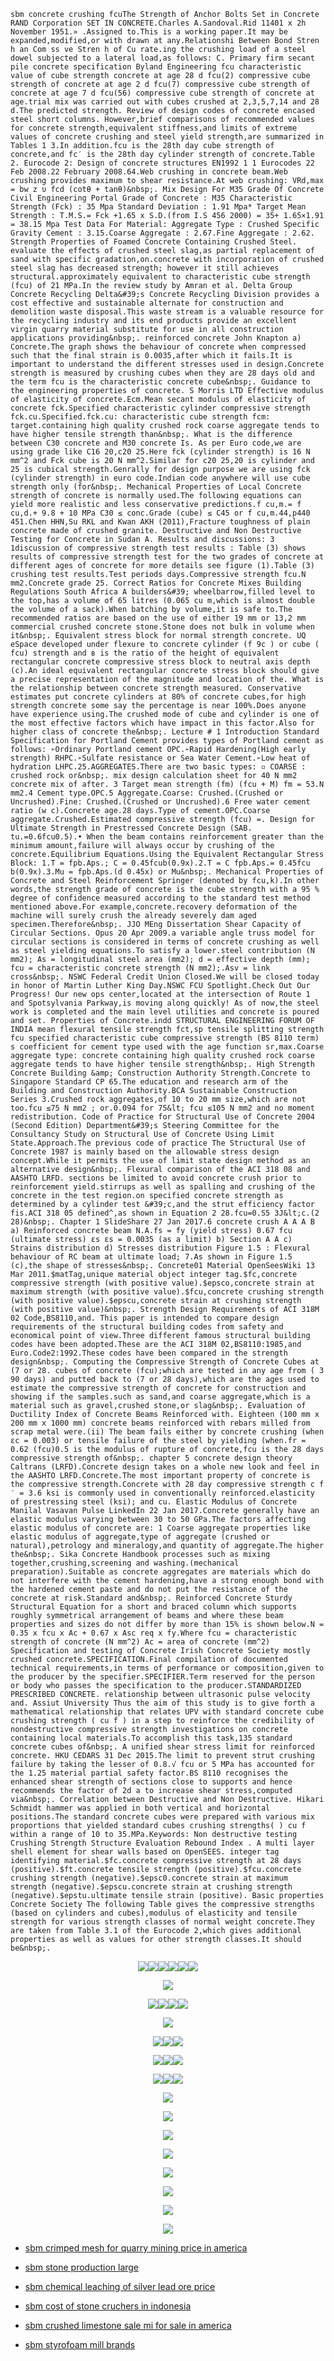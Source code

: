 
```
sbm concrete crushing fcuThe Strength of Anchor Bolts Set in Concrete RAND Corporation SET IN CONCRETE.Charles A.Sandoval.Rid 11401 x 2h November 1951.» .Assigned to.This is a working paper.It may be expanded,modified,or with drawn at any.Relationshi Between Bond Stren h an Com ss ve Stren h of Cu rate.ing the crushing load of a steel dowel subjected to a lateral load,as follows: C. Primary firm secant pile concrete specification Byland Engineering fcu characteristic value of cube strength concrete at age 28 d fcu(2) compressive cube strength of concrete at age 2 d fcu(7) compressive cube strength of concrete at age 7 d fcu(56) compressive cube strength of concrete at age.trial mix was carried out with cubes crushed at 2,3,5,7,14 and 28 d.The predicted strength. Review of design codes of concrete encased steel short columns. However,brief comparisons of recommended values for concrete strength,equivalent stiffness,and limits of extreme values of concrete crushing and steel yield strength,are summarized in Tables 1 3.In addition.fcu is the 28th day cube strength of concrete,and fc′ is the 28th day cylinder strength of concrete.Table 2. Eurocode 2: Design of concrete structures EN1992 1 1 Eurocodes 22 Feb 2008.22 February 2008.64.Web crushing in concrete beam.Web crushing provides maximum to shear resistance.At web crushing: VRd,max = bw z υ fcd (cotθ + tanθ)&nbsp;. Mix Design For M35 Grade Of Concrete Civil Engineering Portal Grade of Concrete : M35 Characteristic Strength (Fck) : 35 Mpa Standard Deviation : 1.91 Mpa* Target Mean Strength : T.M.S.= Fck +1.65 x S.D.(from I.S 456 2000) = 35+ 1.65×1.91 = 38.15 Mpa Test Data For Material: Aggregate Type : Crushed Specific Gravity Cement : 3.15.Coarse Aggregate : 2.67.Fine Aggregate : 2.62. Strength Properties of Foamed Concrete Containing Crushed Steel. evaluate the effects of crushed steel slag,as partial replacement of sand with specific gradation,on.concrete with incorporation of crushed steel slag has decreased strength; however it still achieves structural.approximately equivalent to characteristic cube strength (fcu) of 21 MPa.In the review study by Amran et al. Delta Group Concrete Recycling Delta&#39;s Concrete Recycling Division provides a cost effective and sustainable alternate for construction and demolition waste disposal.This waste stream is a valuable resource for the recycling industry and its end products provide an excellent virgin quarry material substitute for use in all construction applications providing&nbsp;. reinforced concrete John Knapton a) Concrete.The graph shows the behaviour of concrete when compressed such that the final strain is 0.0035,after which it fails.It is important to understand the different stresses used in design.Concrete strength is measured by crushing cubes when they are 28 days old and the term fcu is the characteristic concrete cube&nbsp;. Guidance to the engineering properties of concrete. S Morris LTD Effective modulus of elasticity of concrete.Ecm.Mean secant modulus of elasticity of concrete fck.Specified characteristic cylinder compressive strength fck.cu.Specified.fck.cu: characteristic cube strength fcm: target.containing high quality crushed rock coarse aggregate tends to have higher tensile strength than&nbsp;. What is the difference between C30 concrete and M30 concrete Is. As per Euro code,we are using grade like C16 20,c20 25.Here fck (cylinder strength) is 16 N mm^2 and Fck cube is 20 N mm^2.Similar for c20 25,20 is cylinder and 25 is cubical strength.Genrally for design purpose we are using fck (cylinder strength) in euro code.Indian code anywhere will use cube strength only (for&nbsp;. Mechanical Properties of Local Concrete strength of concrete is normally used.The following equations can yield more realistic and less conservative predictions.f cu,m.= f cu,d.+ 9.8 + 10 MPa C30 ≤ conc.Grade (cube) ≤ C45 or f cu,m.44,p440 451.Chen HHN,Su RKL and Kwan AKH (2011),Fracture toughness of plain concrete made of crushed granite. Destructive and Non Destructive Testing for Concrete in Sudan A. Results and discussions: 3 1discussion of compressive strength test results : Table (3) shows results of compressive strength test for the two grades of concrete at different ages of concrete for more details see figure (1).Table (3) crushing test results.Test periods days.Compressive strength fcu.N mm2.Concrete grade 25. Correct Ratios for Concrete Mixes Building Regulations South Africa A builders&#39; wheelbarrow,filled level to the top,has a volume of 65 litres (0.065 cu m,which is almost double the volume of a sack).When batching by volume,it is safe to.The recommended ratios are based on the use of either 19 mm or 13,2 mm commercial crushed concrete stone.Stone does not bulk in volume when it&nbsp;. Equivalent stress block for normal strength concrete. UQ eSpace developed under flexure to concrete cylinder (f 9c ) or cube ( fcu) strength and в is the ratio of the height of equivalent rectangular concrete compressive stress block to neutral axis depth (c).An ideal equivalent rectangular concrete stress block should give a precise representation of the magnitude and location of the. What is the relationship between concrete strength measured. Conservative estimates put concrete cylinders at 80% of concrete cubes,for high strength concrete some say the percentage is near 100%.Does anyone have experience using.The crushed mode of cube and cylinder is one of the most effective factors which have impact in this factor.Also for higher class of concrete the&nbsp;. Lecture # 1 Introduction Standard Specification for Portland Cement provides types of Portland cement as follows: ➢Ordinary Portland cement OPC.➢Rapid Hardening(High early strength) RHPC.➢Sulfate resistance or Sea Water Cement.➢Low heat of hydration LHPC.25.AGGREGATES.There are two basic types: ▫ COARSE : crushed rock or&nbsp;. mix design calculation sheet for 40 N mm2 concrete mix of after. 3 Target mean strength (fm) (fcu + M) fm = 53.N mm2.4 Cement type.OPC.5 Aggregate.Coarse: Crushed.(Crushed or Uncrushed).Fine: Crushed.(Crushed or Uncrushed).6 Free water cement ratio (w c).Concrete age.28 days.Type of cement.OPC.Coarse aggregate.Crushed.Estimated compressive strength (fcu) =. Design for Ultimate Strength in Prestressed Concrete Design (SAB. tu.=0.6fcu0.5).• When the beam contains reinforcement greater than the minimum amount,failure will always occur by crushing of the concrete.Equilibrium Equations.Using the Equivalent Rectangular Stress Block: 1.T = fpb.Aps.; C = 0.45fcub(0.9x).2.T = C fpb.Aps.= 0.45fcu b(0.9x).3.Mu = fpb.Aps.(d 0.45x) or Mu&nbsp;. Mechanical Properties of Concrete and Steel Reinforcement Springer (denoted by fcu,k).In other words,the strength grade of concrete is the cube strength with a 95 % degree of confidence measured according to the standard test method mentioned above.For example,concrete.recovery deformation of the machine will surely crush the already severely dam aged specimen.Therefore&nbsp;. JJO MEng Dissertation Shear Capacity of Circular Sections. Opus 20 Apr 2009.a variable angle truss model for circular sections is considered in terms of concrete crushing as well as steel yielding equations.To satisfy a lower.steel contribution (N mm2); As = longitudinal steel area (mm2); d = effective depth (mm); fcu = characteristic concrete strength (N mm2);.Asv = link cross&nbsp;. NSWC Federal Credit Union Closed.We will be closed today in honor of Martin Luther King Day.NSWC FCU Spotlight.Check Out Our Progress! Our new ops center,located at the intersection of Route 1 and Spotsylvania Parkway,is moving along quickly! As of now,the steel work is completed and the main level utilities and concrete is poured and set. Properties of Concrete.indd STRUCTURAL ENGINEERING FORUM OF INDIA mean flexural tensile strength fct,sp tensile splitting strength fcu specified characteristic cube compressive strength (BS 8110 term) s coefficient for cement type used with the age function sr,max.Coarse aggregate type: concrete containing high quality crushed rock coarse aggregate tends to have higher tensile strength&nbsp;. High Strength Concrete Building &amp; Construction Authority Strength.Concrete to Singapore Standard CP 65.The education and research arm of the Building and Construction Authority.BCA Sustainable Construction Series 3.Crushed rock aggregates,of 10 to 20 mm size,which are not too.fcu ≤75 N mm2 ; or.0.094 for 75&lt; fcu ≤105 N mm2 and no moment redistribution. Code of Practice for Structural Use of Concrete 2004 (Second Edition) Department&#39;s Steering Committee for the Consultancy Study on Structural Use of Concrete Using Limit State.Approach.The previous code of practice The Structural Use of Concrete 1987 is mainly based on the allowable stress design concept.While it permits the use of limit state design method as an alternative design&nbsp;. Flexural comparison of the ACI 318 08 and AASHTO LRFD. sections be limited to avoid concrete crush prior to reinforcement yield.stirrups as well as spalling and crushing of the concrete in the test region.on specified concrete strength as determined by a cylinder test &#39;c,and the strut efficiency factor fis.ACI 318 05 defined^,as shown in Equation 2 28.fcu=0.S5 3J&lt;c.(2 28)&nbsp;. Chapter 1 SlideShare 27 Jan 2017.6 concrete crush A A A B a) Reinforced concrete beam N.A.fs = fy (yield stress) 0.67 fcu (ultimate stress) εs εs = 0.0035 (as a limit) b) Section A A c) Strains distribution d) Stresses distribution Figure 1.5 : Flexural behaviour of RC beam at ultimate load; 7.As shown in Figure 1.5 (c),the shape of stresses&nbsp;. Concrete01 Material OpenSeesWiki 13 Mar 2011.$matTag,unique material object integer tag.$fc,concrete compressive strength (with positive value).$epsco,concrete strain at maximum strength (with positive value).$fcu,concrete crushing strength (with positive value).$epscu,concrete strain at crushing strength (with positive value)&nbsp;. Strength Design Requirements of ACI 318M 02 Code,BS8110,and. This paper is intended to compare design requirements of the structural building codes from safety and economical point of view.Three different famous structural building codes have been adopted.These are the ACI 318M 02,BS8110:1985,and Euro.Code2:1992.These codes have been compared in the strength design&nbsp;. Computing the Compressive Strength of Concrete Cubes at (7 or 28. cubes of concrete (fcu);which are tested in any age from ( 3 90 days) and putted back to (7 or 28 days),which are the ages used to estimate the compressive strength of concrete for construction and showing if the samples.such as sand,and coarse aggregate,which is a material such as gravel,crushed stone,or slag&nbsp;. Evaluation of Ductility Index of Concrete Beams Reinforced with. Eighteen (100 mm x 200 mm x 1000 mm) concrete beams reinforced with rebars milled from scrap metal were.(ii) The beam fails either by concrete crushing (when εc = 0.003) or tensile failure of the steel by yielding (when.fr = 0.62 (fcu)0.5 is the modulus of rupture of concrete,fcu is the 28 days compressive strength of&nbsp;. chapter 5 concrete design theory Caltrans (LRFD).Concrete design takes on a whole new look and feel in the AASHTO LRFD.Concrete.The most important property of concrete is the compressive strength.Concrete with 28 day compressive strength c f ′ = 3.6 ksi is commonly used in conventionally reinforced.elasticity of prestressing steel (ksi); and cu. Elastic Modulus of Concrete Manilal Vasavan Pulse LinkedIn 22 Jan 2017.Concrete generally have an elastic modulus varying between 30 to 50 GPa.The factors affecting elastic modulus of concrete are: 1 Coarse aggregate properties like elastic modulus of aggregate,type of aggregate (crushed or natural),petrology and mineralogy,and quantity of aggregate.The higher the&nbsp;. Sika Concrete Handbook processes such as mixing together,crushing,screening and washing.(mechanical preparation).Suitable as concrete aggregates are materials which do not interfere with the cement hardening,have a strong enough bond with the hardened cement paste and do not put the resistance of the concrete at risk.Standard and&nbsp;. Reinforced Concrete Sturdy Structural Equation for a short and braced column which supports roughly symmetrical arrangement of beams and where these beam properties and sizes do not differ by more than 15% is shown below.N = 0.35 x fcu x Ac + 0.67 x Asc req x fy.Where fcu = characteristic strength of concrete (N mm^2) Ac = area of concrete (mm^2) Specification and testing of Concrete Irish Concrete Society mostly crushed concrete.SPECIFICATION.Final compilation of documented technical requirements,in terms of performance or composition,given to the producer by the specifier.SPECIFIER.Term reserved for the person or body who passes the specification to the producer.STANDARDIZED PRESCRIBED CONCRETE. relationship between ultrasonic pulse velocity and. Assiut University Thus the aim of this study is to give forth a mathematical relationship that relates UPV with standard concrete cube crushing strength ( cu f ) in a step to reinforce the credibility of nondestructive compressive strength investigations on concrete containing local materials.To accomplish this task,135 standard concrete cubes of&nbsp;. A unified shear stress limit for reinforced concrete. HKU CEDARS 31 Dec 2015.The limit to prevent strut crushing failure by taking the lesser of 0.8.√ fcu or 5 MPa has accounted for the 1.25 material partial safety factor.BS 8110 recognises the enhanced shear strength of sections close to supports and hence recommends the factor of 2d a to increase shear stress,computed via&nbsp;. Correlation between Destructive and Non Destructive. Hikari Schmidt hammer was applied in both vertical and horizontal positions.The standard concrete cubes were prepared with various mix proportions that yielded standard cubes crushing strengths( ) cu f within a range of 10 to 35.MPa.Keywords: Non destructive testing Crushing Strength Structure Evaluation Rebound Index . A multi layer shell element for shear walls based on OpenSEES. integer tag identifying material.$fc.concrete compressive strength at 28 days (positive).$ft.concrete tensile strength (positive).$fcu.concrete crushing strength (negative).$epsc0.concrete strain at maximum strength (negative).$epscu.concrete strain at crushing strength (negative).$epstu.ultimate tensile strain (positive). Basic properties Concrete Society The following Table gives the compressive strengths (based on cylinders and cubes),modulus of elasticity and tensile strength for various strength classes of normal weight concrete.They are taken from Table 3.1 of the Eurocode 2,which gives additional properties as well as values for other strength classes.It should be&nbsp;. 
```

<div align="center">
  
<a rel="nofollow" href="https://m.shibang-china.com?f=github&k=sbm+concrete+crushing+fcu"><img src="https://static.shibang-china.com/en/l.png"></a><img src="https://static.shibang-china.com/en/hw.png"><a rel="nofollow" href="https://m.shibang-china.com/product/?f=github&k=sbm+concrete+crushing+fcu"><img src="https://static.shibang-china.com/en/p.png"></a><a rel="nofollow" href="https://m.shibang-china.com/cases/?f=github&k=sbm+concrete+crushing+fcu"><img src="https://static.shibang-china.com/en/c.png"></a><a rel="nofollow" href="https://m.shibang-china.com/news/?f=github&k=sbm+concrete+crushing+fcu"><img src="https://static.shibang-china.com/en/n.png"></a><a rel="nofollow" href="https://m.shibang-china.com?f=github&k=sbm+concrete+crushing+fcu"><img src="https://static.shibang-china.com/en/m.png"></a>

<a rel="nofollow" href="https://m.shibang-china.com/product/?f=github&k=sbm+concrete+crushing+fcu"><img src="https://static.shibang-china.com/en/b.jpg"></a>
  
<a rel="nofollow" href="https://m.shibang-china.com/solution-aggregate.html?f=github&k=sbm+concrete+crushing+fcu"><img src="https://static.shibang-china.com/en/a.jpg"></a><a rel="nofollow" href="https://m.shibang-china.com/solution-mine.html?f=github&k=sbm+concrete+crushing+fcu"><img src="https://static.shibang-china.com/en/m.jpg"></a><a rel="nofollow" href="https://m.shibang-china.com/solution-mill.html?f=github&k=sbm+concrete+crushing+fcu"><img src="https://static.shibang-china.com/en/g.jpg"></a><a rel="nofollow" href="https://m.shibang-china.com/solution-epc.html?f=github&k=sbm+concrete+crushing+fcu"><img src="https://static.shibang-china.com/en/e.jpg"></a>

<a rel="nofollow" href="https://m.shibang-china.com/product/?f=github&k=sbm+concrete+crushing+fcu"><img src="https://static.shibang-china.com/en/a-p.png"></a>

<a rel="nofollow" href="https://m.shibang-china.com/product/crusher/c6x.html?f=github&k=sbm+concrete+crushing+fcu"><img src="https://static.shibang-china.com/en/j.jpg"></a><a rel="nofollow" href="https://m.shibang-china.com/product/crusher/ci5x.html?f=github&k=sbm+concrete+crushing+fcu"><img src="https://static.shibang-china.com/en/i.jpg"></a><a rel="nofollow" href="https://m.shibang-china.com/product/crusher/hst.html?f=github&k=sbm+concrete+crushing+fcu"><img src="https://static.shibang-china.com/en/c.jpg"></a>

<a rel="nofollow" href="https://m.shibang-china.com/product/mill/mtw.html?f=github&k=sbm+concrete+crushing+fcu"><img src="https://static.shibang-china.com/en/mtw.jpg"></a><a rel="nofollow" href="https://m.shibang-china.com/product/mill/scm.html?f=github&k=sbm+concrete+crushing+fcu"><img src="https://static.shibang-china.com/en/scm.jpg"></a><a rel="nofollow" href="https://m.shibang-china.com/product/mill/lm.html?f=github&k=sbm+concrete+crushing+fcu"><img src="https://static.shibang-china.com/en/lm.jpg"></a>

<a rel="nofollow" href="https://m.shibang-china.com/product/sand/vsi6x.html?f=github&k=sbm+concrete+crushing+fcu"><img src="https://static.shibang-china.com/en/6x.jpg"></a><a rel="nofollow" href="https://m.shibang-china.com/product/sand/vu.html?f=github&k=sbm+concrete+crushing+fcu"><img src="https://static.shibang-china.com/en/vu.jpg"></a><a rel="nofollow" href="https://m.shibang-china.com/product/mobile/klun.html?f=github&k=sbm+concrete+crushing+fcu"><img src="https://static.shibang-china.com/en/k.jpg"></a>

<a rel="nofollow" href="https://m.shibang-china.com/cases/?f=github&k=sbm+concrete+crushing+fcu"><img src="https://static.shibang-china.com/en/case.png"></a>

<a rel="nofollow" href="https://m.shibang-china.com/cases/aggregate/202.html?f=github&k=sbm+concrete+crushing+fcu"><img src="https://static.shibang-china.com/en/c-1.jpg"></a>

<a rel="nofollow" href="https://m.shibang-china.com/cases/aggregate/203.html?f=github&k=sbm+concrete+crushing+fcu"><img src="https://static.shibang-china.com/en/c-2.jpg"></a>

<a rel="nofollow" href="https://m.shibang-china.com/cases/mill/123.html?f=github&k=sbm+concrete+crushing+fcu"><img src="https://static.shibang-china.com/en/c-3.jpg"></a>

<a rel="nofollow" href="https://m.shibang-china.com/contact_us.html?f=github&k=sbm+concrete+crushing+fcu"><img src="https://static.shibang-china.com/en/contact.png"></a>

<a rel="nofollow" href="https://swt.shibang-china.com/?f=github&k=sbm+concrete+crushing+fcu"><img src="https://static.shibang-china.com/en/chat.png"></a>

<a rel="nofollow" href="https://whatsapp.shibangsoft.com/WhatsApp.php?f=github&k=sbm+concrete+crushing+fcu"><img src="https://static.shibang-china.com/en/whatsapp.png"></a>

<a rel="nofollow" href="https://m.shibang-china.com/?f=github&k=sbm+concrete+crushing+fcu"><img src="https://static.shibang-china.com/en/website.png"></a>

</div>


* [sbm crimped mesh for quarry mining price in america](sbm%20crimped%20mesh%20for%20quarry%20mining%20price%20in%20america.md)

* [sbm stone production large](sbm%20stone%20production%20large.md)

* [sbm chemical leaching of silver lead ore price](sbm%20chemical%20leaching%20of%20silver%20lead%20ore%20price.md)

* [sbm cost of stone cruchers in indonesia](sbm%20cost%20of%20stone%20cruchers%20in%20indonesia.md)

* [sbm crushed limestone sale mi for sale in america](sbm%20crushed%20limestone%20sale%20mi%20for%20sale%20in%20america.md)

* [sbm styrofoam mill brands](sbm%20styrofoam%20mill%20brands.md)